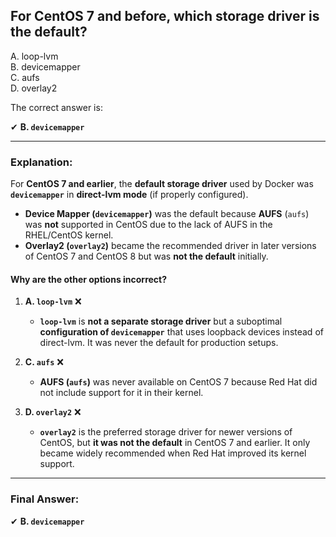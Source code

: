 ## For CentOS 7 and before, which storage driver is the default?
A. loop-lvm  
B. devicemapper  
C. aufs  
D. overlay2  

The correct answer is:  

✔ **B. `devicemapper`**  

---

### **Explanation:**  
For **CentOS 7 and earlier**, the **default storage driver** used by Docker was **`devicemapper`** in **direct-lvm mode** (if properly configured).  

- **Device Mapper (`devicemapper`)** was the default because **AUFS** (`aufs`) was **not** supported in CentOS due to the lack of AUFS in the RHEL/CentOS kernel.  
- **Overlay2 (`overlay2`)** became the recommended driver in later versions of CentOS 7 and CentOS 8 but was **not the default** initially.  

#### **Why are the other options incorrect?**  

1. **A. `loop-lvm`** ❌  
   - **`loop-lvm`** is **not a separate storage driver** but a suboptimal **configuration of `devicemapper`** that uses loopback devices instead of direct-lvm. It was never the default for production setups.  

2. **C. `aufs`** ❌  
   - **AUFS (`aufs`)** was never available on CentOS 7 because Red Hat did not include support for it in their kernel.  

3. **D. `overlay2`** ❌  
   - **`overlay2`** is the preferred storage driver for newer versions of CentOS, but **it was not the default** in CentOS 7 and earlier. It only became widely recommended when Red Hat improved its kernel support.  

---

### **Final Answer:**  
✔ **B. `devicemapper`**

